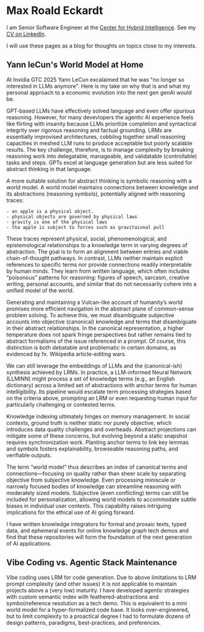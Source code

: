 # Max Roald Eckardt

I am Senior Software Engineer at the [Center for Hybrid Intelligence](https://mgmt.au.dk/center-for-hybrid-intelligence/). See my [CV on LinkedIn](https://www.linkedin.com/in/max-roald-eckardt-69706071/).

I will use these pages as a blog for thoughts on topics close to my interests. 

## Yann leCun's World Model at Home 
At Invidia GTC 2025 Yann LeCun excalaimed that he was "no longer so interested in LLMs anymore". Here is my take on why that is and what my personal approach to a economic evolution into the next gen genAI would be.

GPT-based LLMs have effectively solved language and even offer spurious reasoning. However, for many devevlopers the agentic AI experience feels like flirting with insanity because LLMs prioritize completion and syntactical integrity over rigorous reasoning and factual grounding. LRMs are essentially improvised architectures, cobbling together small reasoning capacities in meshed LLM runs to produce acceptable but poorly scalable results. The key challenge, therefore, is to manage complexity by breaking reasoning work into delegatable, manageable, and validatable (controllable) tasks and steps. GPTs excel at language generation but are less suited for abstract thinking in that language.

A more suitable solution for abstract thinking is symbolic reasoning with a world model. A world model maintains connections between knowledge and its abstractions (reasoning symbols), potentially aligned with reasoning traces:

```
- an apple is a physical object. 
- physical objects are governed by physical laws
- gravity is one of the physical laws
- tha apple is subject to forces such as gravitaional pull
```

These traces represent physical, social, phenomenological, and epistemological relationships to a knowledge term in varying degrees of abstraction. The goal is to form an alignment between entries and viable chain-of-thought pathways. In contrast, LLMs neither maintain explicit references to specific terms nor provide connections readily interpretable by human minds. They learn from written language, which often includes “poisonous” patterns for reasoning: figures of speech, sarcasm, creative writing, personal accounts, and similar that do not necessarily cohere into a unified model of the world.

Generating and maintaining a Vulcan-like account of humanity’s world promises more efficient navigation in the abstract plane of common-sense problem solving. To achieve this, we must disambiguate subjective accounts into objective (canonical) knowledge and terms that disambiguate in their abstract relationships. In the canonical representation, a higher temperature does not spark fringe perspectives but rather remains tied to abstract formalisms of the issue referenced in a prompt. Of course, this distinction is both debatable and problematic in certain domains, as evidenced by fx. Wikipedia article-editing wars.

We can still leverage the embeddings of LLMs and the (canonical-ish) synthesis achieved by LRMs. In practice, a LLM-informed Neural Network (LLMINN) might process a set of knowledge terms (e.g., an English dictionary) across a limited set of abstractions with anchor terms for human intelligibility. Its pipeline would escalate term processing strategies based on the criteria above, prompting an LRM or even requesting human input for particularly challenging or contested terms.

Knowledge indexing ultimately hinges on memory management. In social contexts, ground truth is neither static nor purely objective, which introduces data quality challenges and overheads. Abstract projections can mitigate some of these concerns, but evolving beyond a static snapshot requires synchronization work. Planting anchor terms to link key lemmas and symbols fosters explainability, browseable reasoning paths, and verifiable outputs.

The term “world model” thus describes an index of canonical terms and connections—focusing on quality rather than sheer scale by separating objective from subjective knowledge. Even processing miniscule or narrowly focused bodies of knowledge can streamline reasoning with moderately sized models. Subjective (even conflicting) terms can still be included for personalization, allowing world models to accommodate subtle biases in individual user contexts. This capability raises intriguing implications for the ethical use of AI going forward.

I have written knowledge integrators for formal and prosaic texts, typed data, and ephemeral events for online knowledge graph tech demos and find that these repositories will form the foundation of the next generation of AI applications. 

## Vibe Coding vs. Agentic Stack Maintenance
Vibe coding uses LRM for code generation. Due to above limitations to LRM prompt complexity (and other issues) it is not applicable to maintain projects above a (very low) maturity. I have developed agentic strategies with custom semantic index with feathered-abstractions and symbol/reference resolution as a tech demo. This is equivalent to a mini world model for a hyper-formalized code base. It looks over-engineered, but to limit complexity to a proactical degree I had to formulate dozens of design patterns, paradigms, best-practices, and preferences.
